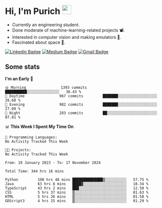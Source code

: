 <h1 align="left">Hi, I'm Purich
<img src="https://media.giphy.com/media/hvRJCLFzcasrR4ia7z/giphy.gif" width="30px"/></h1>

* Currently an engineering student.
* Done moderate of machine-learning-related projects :film_projector:.
* Interested in computer vision and making emulators :space_invader:.
* Fascinated about space :milky_way:.

[![Linkedin Badge](https://img.shields.io/badge/-Purich-blue?style=flat-square&logo=Linkedin&logoColor=white&link=https://www.linkedin.com/in/purich-siritip-16b3b3255/)](https://www.linkedin.com/in/purich-siritip-16b3b3255) [![Medium Badge](https://img.shields.io/badge/-@purich-gray?style=flat-square&labelColor=000000&logo=Medium&link=https://medium.com/@phuritsiritip)](https://medium.com/@phuritsiritip)
[![Gmail Badge](https://img.shields.io/badge/-mark.phurit@gmail.com-c14438?style=flat-square&logo=Gmail&logoColor=white&link=mailto:mark.phurit@gmail.com)](mailto:mark.phurit@gmail.com)

## Some stats

  
  <!--START_SECTION:waka-->
**I'm an Early 🐤** 

```text
🌞 Morning                1393 commits        ██████████░░░░░░░░░░░░░░░   38.43 % 
🌆 Daytime                967 commits         ███████░░░░░░░░░░░░░░░░░░   26.68 % 
🌃 Evening                982 commits         ███████░░░░░░░░░░░░░░░░░░   27.09 % 
🌙 Night                  283 commits         ██░░░░░░░░░░░░░░░░░░░░░░░   07.81 % 
```


📊 **This Week I Spent My Time On** 

```text
💬 Programming Languages: 
No Activity Tracked This Week

🐱‍💻 Projects: 
No Activity Tracked This Week
```


<!--END_SECTION:waka-->

  <!--START_SECTION:waka-simple-->

```text
From: 19 January 2023 - To: 17 November 2024

Total Time: 344 hrs 16 mins

Python         198 hrs 48 mins ██████████████▒░░░░░░░░░░   57.75 %
Java           63 hrs 8 mins   ████▓░░░░░░░░░░░░░░░░░░░░   18.34 %
TypeScript     43 hrs 2 mins   ███░░░░░░░░░░░░░░░░░░░░░░   12.50 %
CSS            5 hrs 37 mins   ▒░░░░░░░░░░░░░░░░░░░░░░░░   01.63 %
HTML           5 hrs 26 mins   ▒░░░░░░░░░░░░░░░░░░░░░░░░   01.58 %
GDScript3      4 hrs 25 mins   ▒░░░░░░░░░░░░░░░░░░░░░░░░   01.29 %
```

<!--END_SECTION:waka-simple-->

  <!--![Anurag's GitHub stats](https://github-readme-stats.vercel.app/api?username=vikimark&show_icons=true&theme=gruvbox_light)-->
  
<!--
**vikimark/vikimark** is a ✨ _special_ ✨ repository because its `README.md` (this file) appears on your GitHub profile.

Here are some ideas to get you started:

- 🔭 I’m currently working on ...
- 🌱 I’m currently learning ...
- 👯 I’m looking to collaborate on ...
- 🤔 I’m looking for help with ...
- 💬 Ask me about ...
- 📫 How to reach me: ...
- 😄 Pronouns: ...
- ⚡ Fun fact: ...
-->
